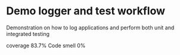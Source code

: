 # Demo logger and test workflow
Demonstration on how to log applications and perform both unit and integrated testing

coverage 83.7%
Code smell 0%
